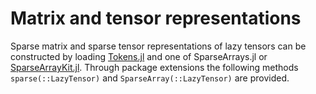 # Matrix and tensor representations

Sparse matrix and sparse tensor representations of lazy tensors can be constructed by loading [Tokens.jl](http://) and one of SparseArrays.jl or [SparseArrayKit.jl](http://). Through package extensions the following methods `sparse(::LazyTensor)` and `SparseArray(::LazyTensor)` are provided.

<!-- TODO figure out how to add the docstrings here --/>
